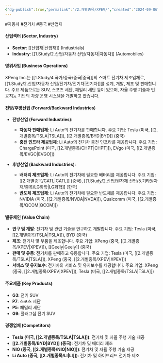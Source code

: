 ```yaml
---
{"dg-publish":true,"permalink":"/2.개별종목/XPEV/","created":"2024-09-06T11:06:22.955+09:00","updated":"2025-06-03T20:06:02.235+09:00"}
---
```


#자동차 #전기차 #중국 #산업재 


#### 산업섹터 (Sector, Industry)

- **Sector**: [[산업재\|산업재]] (Industrials)
- **Industry**: [[1.Study/2.산업/자동차 산업/자동차\|자동차]] (Automobiles)

#### 영위사업 (Business Operations)

XPeng Inc.는 [[1.Study/4.국가/중국/중국\|중국]]의 스마트 전기차 제조업체로, [[1.Study/2.산업/자동차 산업/전기차/전기차\|전기차]]를 설계, 개발, 제조 및 판매합니다. 주요 제품으로는 SUV, 스포츠 세단, 패밀리 세단 등이 있으며, 자율 주행 기술과 인공지능 기반의 차량 운영 시스템을 개발하고 있습니다.

#### 전방/후방산업 (Forward/Backward Industries)

- **전방산업 (Forward Industries)**:
    - **자동차 판매업체**: Li Auto의 전기차를 판매합니다. 주요 기업: Tesla (미국, [[2.개별종목/TSLA\|TSLA]]), [[2.개별종목/BYD\|BYD]] (중국)
    - **충전 인프라 제공업체**: Li Auto의 전기차 충전 인프라를 제공합니다. 주요 기업: ChargePoint (미국, [[2.개별종목/CHPT\|CHPT]]), EVgo (미국, [[2.개별종목/EVGO\|EVGO]])

- **후방산업 (Backward Industries)**:
    - **배터리 제조업체**: Li Auto의 전기차에 필요한 배터리를 제공합니다. 주요 기업: [[2.개별종목/CATL\|CATL]] (중국), [[1.Study/2.산업/원자재 산업/5.기타원자재/종목/LG화학\|LG화학]] (한국)
    - **반도체 제조업체**: Li Auto의 전기차에 필요한 반도체를 제공합니다. 주요 기업: NVIDIA (미국, [[2.개별종목/NVDA\|NVDA]]), Qualcomm (미국, [[2.개별종목/QCOM\|QCOM]])

#### 밸류체인 (Value Chain)

- **연구 및 개발**: 전기차 및 관련 기술을 연구하고 개발합니다. 주요 기업: Tesla (미국, [[2.개별종목/TSLA\|TSLA]]), BYD (중국)
- **제조**: 전기차 및 부품을 제조합니다. 주요 기업: XPeng (중국, [[2.개별종목/XPEV\|XPEV]]), [[Geely\|Geely]] (중국)
- **판매 및 유통**: 전기차를 판매하고 유통합니다. 주요 기업: Tesla (미국, [[2.개별종목/TSLA\|TSLA]]), XPeng (중국, [[2.개별종목/XPEV\|XPEV]])
- **서비스 및 유지보수**: 전기차의 서비스 및 유지보수를 제공합니다. 주요 기업: XPeng (중국, [[2.개별종목/XPEV\|XPEV]]), Tesla (미국, [[2.개별종목/TSLA\|TSLA]])

#### 주요제품 (Key Products)

- **G3**: 전기 SUV
- **P7**: 스포츠 세단
- **P5**: 패밀리 세단
- **G9**: 플래그십 전기 SUV

#### 경쟁업체 (Competitors)

- **Tesla (미국, [[2.개별종목/TSLA\|TSLA]])**: 전기차 및 자율 주행 기술 제공
- **[[2.개별종목/BYD\|BYD]] (중국)**: 전기차 및 배터리 제조
- **NIO (중국, [[2.개별종목/NIO\|NIO]])**: 전기차 및 자율 주행 기술 제공
- **Li Auto (중국, [[2.개별종목/LI\|LI]])**: 전기차 및 하이브리드 전기차 제조
